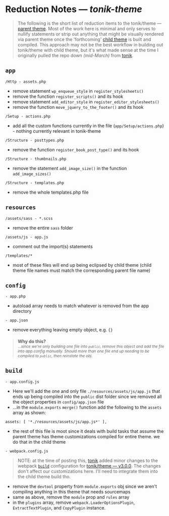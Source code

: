 # Reduction Notes &mdash; *tonik-theme*

> The following is the short list of reduction items to the tonik/theme &mdash; [parent theme](https://github.com/tonik/theme/tree/master). Most of the work here is minimal and only serves to nullify statements or strip out anything that might be visually rendered via parent theme once the 'forthcoming' [child theme](https://github.com/sushidub/tonik-child-theme) is built and compiled. This approach may not be the best workflow in building out tonik/theme with child theme, but it's what made sense at the time I originally pulled the repo down *(mid-March)* from [tonik](https://github.com/tonik). 

## `app`
`/Http - assets.php`
+ remove statement `wp_enqueue_style` in `register_stylesheets()`
+ remove the function `register_scripts()` and its hook
+ remove statement `add_editor_style` in `register_editor_stylesheets()`
+ remove the function `move_jquery_to_the_footer()` and its hook

`/Setup - actions.php`
+ add all the custom functions currently in the file (`app/Setup/actions.php`) - nothing currently relevant in tonik-theme

`/Structure - posttypes.php`
+ remove the function `register_book_post_type()` and its hook

`/Structure - thumbnails.php`
+ remove the statement `add_image_size()` in the function `add_image_sizes()`

`/Structure - templates.php`
+ remove the whole templates.php file

## `resources`
`/assets/sass - *.scss`
+ remove the entire `sass` folder

`/assets/js - app.js`
+ comment out the import(s) statements

`/templates/*`
+ most of these files will end up being eclipsed by child theme (child theme file names must match the corresponding parent file name)

## `config`
`- app.php`
+ autoload array needs to match whatever is removed from the app directory

`- app.json`
+ remove everything leaving empty object, e.g. `{}`
> #### **Why do this?**<br><span style="font-weight:400;font-size:.75rem;">...*since we're only building one file into `public`, remove this object and add the file into app.config manually. Should more than one file end up needing to be compiled to `public`, then reinstate the obj.*</span>

## `build`
`- app.config.js`
+ Here we'll add the one and only file `./resources/assets/js/app.js` that ends up being compiled into the `public` dist folder since we removed all the object properties in `config/app.json` file
+ ...in the `module.exports` `merge()` function add the following to the `assets` array as shown:

```
assets: [ '*./resources/assets/js/app.js*' ],
```
+ the rest of this file is moot since it deals with build tasks that assume the parent theme has theme customizations compiled for entire theme. we do that in the child theme

`- webpack.config.js`
> NOTE: at the time of posting this, [tonik](https://github.com/tonik) added minor changes to the webpack [`build`](https://github.com/tonik/theme/blob/master/build/webpack.config.js) configuration for [tonik/theme &mdash; v3.0.0](https://github.com/tonik/theme/tree/master). The changes don't affect our customizations here. I'll need to integrate them into the child theme build tho.
+ remove the `devtool` property from `module.exports` obj since we aren't compiling anything in this theme that needs sourcemaps
+ same as above, remove the `module` prop and `rules` array
+ in the `plugins` array, remove `webpack.LoaderOptionsPlugin`, `ExtractTextPlugin`, and `CopyPlugin` instance.


